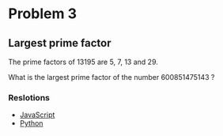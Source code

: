# Problem 3

## Largest prime factor

The prime factors of 13195 are 5, 7, 13 and 29.

What is the largest prime factor of the number 600851475143 ?

### Reslotions

- [JavaScript](./solution.js)
- [Python](./solution.py)
